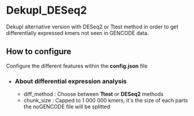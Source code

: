 # Dekupl_DESeq2
Dekupl alternative version with DESeq2 or Ttest method in order to get differentially expressed kmers not seen in GENCODE data.
## How to configure
Configure the different features within the **config.json** file
 - ### About differential expression analysis
    - diff_method : Choose between **Ttest** or **DESeq2** methods
    - chunk_size : Capped to 1 000 000 kmers, it's the size of each parts the noGENCODE file will be splitted

